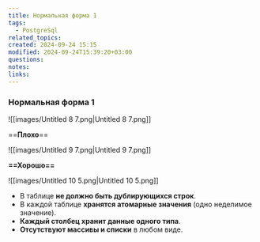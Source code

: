 ```yaml
---
title: Нормальная форма 1
tags:
  - PostgreSql
related_topics: 
created: 2024-09-24 15:15
modified: 2024-09-24T15:39:20+03:00
questions: 
notes: 
links: 
---
```


### Нормальная форма 1

![[images/Untitled 8 7.png|Untitled 8 7.png]]

==**Плохо**==

![[images/Untitled 9 7.png|Untitled 9 7.png]]

**==Хорошо==**

![[images/Untitled 10 5.png|Untitled 10 5.png]]

- В таблице **не должно быть дублирующихся строк**.
- В каждой таблице **хранятся атомарные значения** (одно неделимое значение).
- **Каждый столбец хранит данные одного типа**.
- **Отсутствуют массивы и списки** в любом виде.
